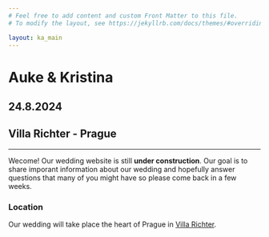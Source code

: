 ```yaml
---
# Feel free to add content and custom Front Matter to this file.
# To modify the layout, see https://jekyllrb.com/docs/themes/#overriding-theme-defaults

layout: ka_main
---
```


# Auke & Kristina
## 24.8.2024
## Villa Richter - Prague

---
Wecome! Our wedding website is still **under construction**. Our goal is to share imporant information about our wedding and hopefully answer questions that many of you might have so please come back in a few weeks. 

### Location
Our wedding will take place the heart of Prague in [Villa Richter](https://www.villarichter.cz/en/). 
